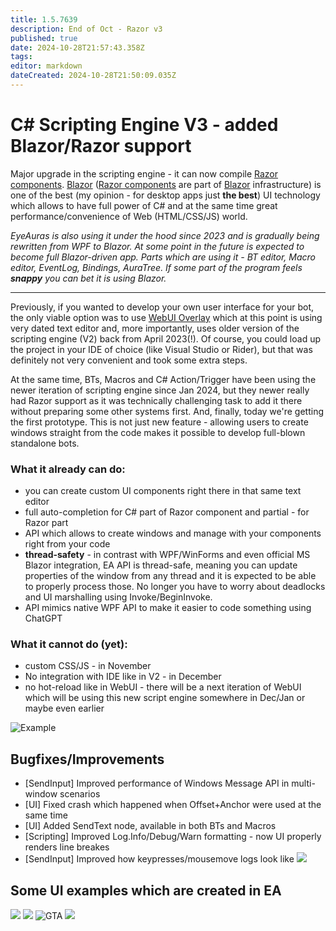 ```yaml
---
title: 1.5.7639
description: End of Oct - Razor v3
published: true
date: 2024-10-28T21:57:43.358Z
tags: 
editor: markdown
dateCreated: 2024-10-28T21:50:09.035Z
---
```


# C# Scripting Engine V3 - added Blazor/Razor support
Major upgrade in the scripting engine - it can now compile [Razor components](https://learn.microsoft.com/en-us/aspnet/core/blazor/components/?view=aspnetcore-8.0). [Blazor](https://dotnet.microsoft.com/en-us/apps/aspnet/web-apps/blazor) ([Razor components](https://learn.microsoft.com/en-us/aspnet/core/blazor/components/?view=aspnetcore-8.0) are part of [Blazor](https://dotnet.microsoft.com/en-us/apps/aspnet/web-apps/blazor) infrastructure) is one of the best (my opinion - for desktop apps just **the best**) UI technology which allows to have full power of C# and at the same time great performance/convenience of Web (HTML/CSS/JS) world. 

*EyeAuras is also using it under the hood since 2023 and is gradually being rewritten from WPF to Blazor. At some point in the future is expected to become full Blazor-driven app. Parts which are using it - BT editor, Macro editor, EventLog, Bindings, AuraTree. If some part of the program feels **snappy** you can bet it is using Blazor.*

---

Previously, if you wanted to develop your own user interface for your bot, the only viable option
was to use [WebUI Overlay](https://wiki.eyeauras.net/en/overlays/custom-ui) which at this point is using very dated text editor and, more importantly, uses older version of the scripting engine (V2) back from April 2023(!). Of course, you could load up the project in your IDE of choice (like Visual Studio or Rider), but that was definitely not very convenient and took some extra steps. 

At the same time, BTs, Macros and C# Action/Trigger have been using the newer iteration of scripting engine since Jan 2024, but they newer really had Razor support as it was technically challenging task to add it there without preparing some other systems first.
And, finally, today we're getting the first prototype. This is not just new feature - allowing users to create windows straight from the code makes it possible to develop full-blown standalone bots. 

### What it already can do:
- you can create custom UI components right there in that same text editor
- full auto-completion for C# part of Razor component and partial - for Razor part
- API which allows to create windows and manage with your components right from your code
- **thread-safety** - in contrast with WPF/WinForms and even official MS Blazor integration, EA API is thread-safe, meaning you can update properties of the window from any thread and it is expected to be able to properly process those. No longer you have to worry about deadlocks and UI marshalling using Invoke/BeginInvoke. 
- API mimics native WPF API to make it easier to code something using ChatGPT

### What it cannot do (yet):
- custom CSS/JS - in November
- No integration with IDE like in V2 - in December
- no hot-reload like in WebUI - there will be a next iteration of WebUI which will be using this new script engine somewhere in Dec/Jan or maybe even earlier

![Example](https://s3.eyeauras.net/media/2024/10/EyeAuras_6hflvPTlzWTVr8Qi.png)

## Bugfixes/Improvements
- [SendInput] Improved performance of Windows Message API in multi-window scenarios
- [UI] Fixed crash which happened when Offset+Anchor were used at the same time
- [UI] Added SendText node, available in both BTs and Macros
- [Scripting] Improved Log.Info/Debug/Warn formatting - now UI properly renders line breakes
- [SendInput] Improved how keypresses/mousemove logs look like
![](https://s3.eyeauras.net/media/2024/10/EyeAuras_EZPQZT2NURNOccfN.png)

## Some UI examples which are created in EA
![](https://i.imgur.com/iaKm2Br.png) ![](http://files.eyesquad.net/screenshots/04-10-2024/he92qoqn5xJXPqXedRe64wdUX.png) ![GTA](https://s3.eyeauras.net/media/2024/10/msedge_zJBo4yjxDrxwlR5c.png) ![](https://i.imgur.com/SVMJGwX.png)

